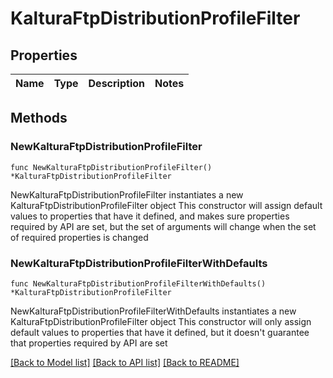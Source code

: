 # KalturaFtpDistributionProfileFilter

## Properties

Name | Type | Description | Notes
------------ | ------------- | ------------- | -------------

## Methods

### NewKalturaFtpDistributionProfileFilter

`func NewKalturaFtpDistributionProfileFilter() *KalturaFtpDistributionProfileFilter`

NewKalturaFtpDistributionProfileFilter instantiates a new KalturaFtpDistributionProfileFilter object
This constructor will assign default values to properties that have it defined,
and makes sure properties required by API are set, but the set of arguments
will change when the set of required properties is changed

### NewKalturaFtpDistributionProfileFilterWithDefaults

`func NewKalturaFtpDistributionProfileFilterWithDefaults() *KalturaFtpDistributionProfileFilter`

NewKalturaFtpDistributionProfileFilterWithDefaults instantiates a new KalturaFtpDistributionProfileFilter object
This constructor will only assign default values to properties that have it defined,
but it doesn't guarantee that properties required by API are set


[[Back to Model list]](../README.md#documentation-for-models) [[Back to API list]](../README.md#documentation-for-api-endpoints) [[Back to README]](../README.md)


